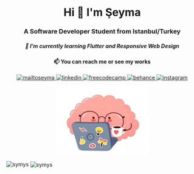<h1 align="center">Hi 👋 I'm Şeyma</h1>
<h3 align="center">A Software Developer Student from Istanbul/Turkey</h3>

 <h5 align="center">🌱 I’m currently learning Flutter and Responsive Web Design</h5>
  <h4 align="center">📫 You can reach me or see my works </h4>
  <p align=center><a href="mailto:seymademir35@gmail.com" target="_blank"> <img src="https://cdn.jsdelivr.net/npm/simple-icons@3.0.1/icons/gmail.svg" alt="mailtoseyma" width="27" height="30"/> </a>
 <a href="https://www.linkedin.com/in/seymademir/" target="_blank"> <img src="https://cdn.jsdelivr.net/npm/simple-icons@3.0.1/icons/linkedin.svg" alt="linkedin" width="27" height="30"/> </a> 
 <a href="https://www.freecodecamp.org/symdmr" target="_blank"> <img src="https://cdn.jsdelivr.net/npm/simple-icons@3.0.1/icons/freecodecamp.svg" alt="freecodecamp" width="27" height="30"/> </a>
   <a href="https://www.behance.net/seymademir" target="_blank"> <img src="https://cdn.jsdelivr.net/npm/simple-icons@3.0.1/icons/behance.svg" alt="behance" width="27" height="30"/> </a>
  <a href="https://www.instagram.com/notyetherborist/" target="_blank"> <img src="https://cdn.jsdelivr.net/npm/simple-icons@3.0.1/icons/instagram.svg" alt="instagram" width="27" height="30"/> </a>
 <p align=center> <img src="images/brain_developer1.jpg" alt="learning" height=180/style="margin-top:0"></p>




<p><img align="left" height="180" src="https://github-readme-stats.vercel.app/api/top-langs?username=symys&show_icons=true&theme=radical&locale=en&layout=compact" alt="symys"  /></p>

<p>&nbsp;<img align="center" height="180" src="https://github-readme-stats.vercel.app/api?username=symys&show_icons=true&theme=dark&locale=en" alt="symys" width="50%" /></p>







